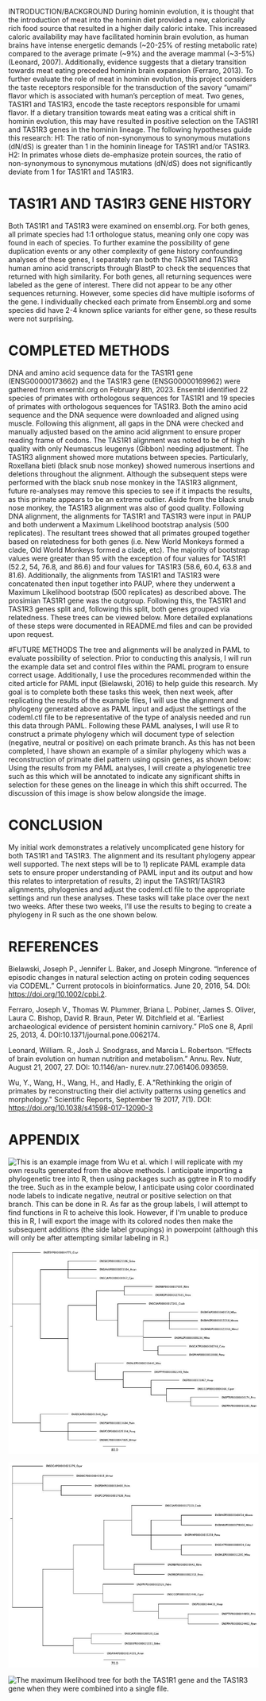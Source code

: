 INTRODUCTION/BACKGROUND
During hominin evolution, it is thought that the introduction of meat into 
the hominin diet provided a new, calorically rich food source that 
resulted in a higher daily caloric intake. This increased caloric 
availability may have facilitated hominin brain evolution, as human brains 
have intense energetic demands (~20-25% of resting metabolic rate) 
compared to the average primate (~9%) and the average mammal (~3-5%) 
(Leonard, 2007). Additionally, evidence suggests that a dietary transition 
towards meat eating preceded hominin brain expansion (Ferraro, 2013). To 
further evaluate the role of meat in hominin evolution, this project 
considers the taste receptors responsible for the transduction of the 
savory “umami” flavor which is associated with human’s perception of meat. 
Two genes, TAS1R1 and TAS1R3, encode the taste receptors responsible for 
umami flavor. If a dietary transition towards meat eating was a critical 
shift in hominin evolution, this may have resulted in positive selection 
on the TAS1R1 and TAS1R3 genes in the hominin lineage. The following 
hypotheses guide this research: H1: The ratio of non-synonymous to 
synonymous mutations (dN/dS) is greater than 1 in the hominin lineage for 
TAS1R1 and/or TAS1R3. H2: In primates whose diets de-emphasize protein 
sources, the ratio of non-synonymous to synonymous mutations (dN/dS) does 
not significantly deviate from 1 for TAS1R1 and TAS1R3.

# TAS1R1 AND TAS1R3 GENE HISTORY
Both TAS1R1 and TAS1R3 were examined on ensembl.org. For both genes, all 
primate species had 1:1 orthologue status, meaning only one copy was found 
in each of species. To further examine the possibility of gene duplication 
events or any other complexity of gene history confounding analyses of 
these genes, I separately ran both the TAS1R1 and TAS1R3 human amino acid 
transcripts through BlastP to check the sequences that returned with high 
similarity. For both genes, all returning sequences were labeled as the 
gene of interest. There did not appear to be any other sequences 
returning. However, some species did have multiple isoforms of the gene. I 
individually checked each primate from Ensembl.org and some species did 
have 2-4 known splice variants for either gene, so these results were not 
surprising.

# COMPLETED METHODS
DNA and amino acid sequence data for the TAS1R1 gene (ENSG00000173662) and 
the TAS1R3 gene (ENSG00000169962) were gathered from ensembl.org on 
February 8th, 2023. Ensembl identified 22 species of primates with 
orthologous sequences for TAS1R1 and 19 species of primates with 
orthologous sequences for TAS1R3. Both the amino acid sequence and the DNA 
sequence were downloaded and aligned using muscle. Following this 
alignment, all gaps in the DNA were checked and manually adjusted based on 
the amino acid alignment to ensure proper reading frame of codons. The 
TAS1R1 alignment was noted to be of high quality with only Neumascus 
leugenys (Gibbon) needing adjustment. The TAS1R3 alignment showed more 
mutations between species. Particularly, Roxellana bieti (black snub nose 
monkey) showed numerous insertions and deletions throughout the alignment. 
Although the subsequent steps were performed with the black snub nose 
monkey in the TAS1R3 alignment, future re-analyses may remove this species 
to see if it impacts the results, as this primate appears to be an extreme 
outlier. Aside from the black snub nose monkey, the TAS1R3 alignment was 
also of good quality. Following DNA alignment, the alignments for TAS1R1 
and TAS1R3 were input in PAUP and both underwent a Maximum 
Likelihood bootstrap analysis (500 replicates). The resultant trees showed 
that all primates grouped together based on relatedness for both genes 
(i.e. New World Monkeys formed a clade, Old World Monkeys formed a clade, 
etc). The majority of bootstrap values were greater than 95 with the 
exception of four values for TAS1R1 (52.2, 54, 76.8, and 86.6) and four 
values for TAS1R3 (58.6, 60.4, 63.8 and 81.6). Additionally, the 
alignments from TAS1R1 and TAS1R3 were concatenated then input together 
into PAUP, where they underwent a Maximum Likelihood bootstrap (500 
replicates) as described above. The prosimian TAS1R1 gene was the 
outgroup. Following this, the TAS1R1 and TAS1R3 genes split and, following 
this split, both genes grouped via relatedness. These trees can be viewed 
below. More detailed explanations of these steps were documented in 
README.md files and can be provided upon request.

#FUTURE METHODS
The tree and alignments will be analyzed in PAML to evaluate possibility 
of selection. Prior to conducting this analysis, I will run the example 
data set and control files within the PAML program to ensure correct 
usage. Additionally, I use the procedures recommended within the cited 
article for PAML input (Bielawski, 2016) to help guide this research. My 
goal is to complete both these tasks this week, then next week, after 
replicating the results of the example files, I will use the alignment and 
phylogeny generated above as PAML input and adjust the settings of the 
codeml.ctl file to be representative of the type of analysis needed and 
run this data through PAML. Following these PAML analyses, I will use R to 
construct a primate phylogeny which will document type of selection 
(negative, neutral or positive) on each primate branch. As this has not 
been completed, I have shown an example of a similar phylogeny which was a 
reconstruction of primate diel pattern using opsin genes, as shown below:
Using the results from my PAML analyses, I will create a phylogenetic tree 
such as this which will be annotated to indicate any significant shifts in 
selection for these genes on the lineage in which this shift occurred. The 
discussion of this image is show below alongside the image. 

# CONCLUSION
My initial work demonstrates a relatively uncomplicated gene history for 
both TAS1R1 and TAS1R3. The alignment and its resultant phylogeny appear 
well supported. The next steps will be to 1) replicate PAML example data 
sets to ensure proper understanding of PAML input and its output and how 
this relates to interpretation of results, 2) input the TAS1R1/TAS1R3 
alignments, phylogenies and adjust the codeml.ctl file to the appropriate 
settings and run these analyses. These tasks will take place over the next 
two weeks. After these two weeks, I’ll use the results to beging to create 
a phylogeny in R such as the one shown below.

# REFERENCES
Bielawski, Joseph P., Jennifer L. Baker, and Joseph Mingrone. “Inference 
of episodic changes in natural selection acting on protein coding 
sequences via CODEML.” Current protocols in bioinformatics. June 20, 2016, 
54. DOI: https://doi.org/10.1002/cpbi.2.

Ferraro, Joseph V., Thomas W. Plummer, Briana L. Pobiner, James S. Oliver, 
Laura C. Bishop, David R. Braun, Peter W. Ditchfield et al. “Earliest 
archaeological evidence of persistent hominin carnivory.” PloS one 8, 
April 25, 2013, 4. DOI:10.1371/journal.pone.0062174.

Leonard, William. R., Josh J. Snodgrass, and Marcia L. Robertson. “Effects 
of brain evolution on human nutrition and metabolism.” Annu. Rev. Nutr, 
August 21, 2007, 27. DOI: 10.1146/an- nurev.nutr.27.061406.093659.

Wu, Y., Wang, H., Wang, H., and Hadly, E. A."Rethinking the origin of 
primates by reconstructing their diel activity patterns using genetics and 
morphology." Scientific Reports, September 19 2017, 7(1). 
DOI: https://doi.org/10.1038/s41598-017-12090-3

# APPENDIX 
![This is an example image from Wu et al. which I will replicate with my 
own results generated from the above methods. I anticipate importing a
phylogenetic tree into R, then using packages such as ggtree in R to 
modify the tree. Such as in the example below, I anticipate using 
color coordinated node labels to indicate negative, neutral or positive
selection on that branch. This can be done in R. As far as the group 
labels, I will attempt to find functions in R to acheive this look. 
However, if I'm unable to produce this in R, I will export the image
with its colored nodes then make the subsequent additions (the side
label groupings) in powerpoint (although this will only be after 
attempting similar labeling in R.)](Homework0_PrimatePhylogenyImage)

![The maximum likelihood tree for the TAS1R1 gene](Human_TAS1R1_orthologues_DNA_aligned_tree.jpg)

![The maximum likelihood tree for the TAS1R3 gene](Human_TAS1R3_orthologues_DNA_aligned_tree.jpg)

![The maximum likelihood tree for both the TAS1R1 gene and the TAS1R3 
gene when they were combined into a single file.](Human_TAS1R13_orthologues_DNA_aligned_combined_tree)

